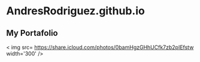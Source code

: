 # AndresRodriguez.github.io
## My Portafolio
< img src= https://share.icloud.com/photos/0bamHgzGHhUCfk7zb2pIEfstw width='300' />
